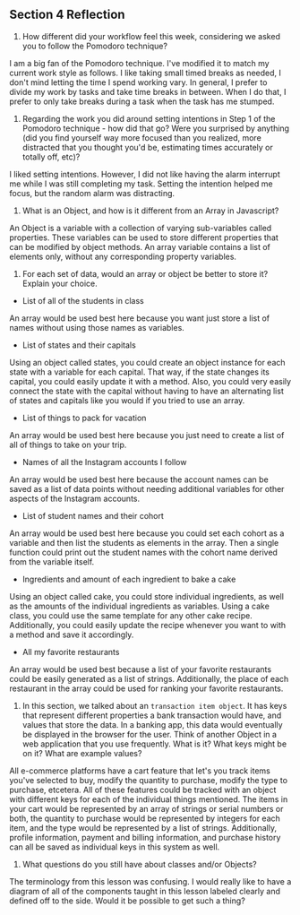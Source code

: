 ## Section 4 Reflection

1. How different did your workflow feel this week, considering we asked you to follow the Pomodoro technique?

I am a big fan of the Pomodoro technique.  I've modified it to match my current work style as follows.  I like taking small timed breaks as needed, I don't mind letting the time I spend working vary.  In general, I prefer to divide my work by tasks and take time breaks in between.  When I do that, I prefer to only take breaks during a task when the task has me stumped.

1. Regarding the work you did around setting intentions in Step 1 of the Pomodoro technique - how did that go? Were you surprised by anything (did you find yourself way more focused than you realized, more distracted that you thought you'd be, estimating times accurately or totally off, etc)?

I liked setting intentions.  However, I did not like having the alarm interrupt me while I was still completing my task.  Setting the intention helped me focus, but the random alarm was distracting.

1. What is an Object, and how is it different from an Array in Javascript?

An Object is a variable with a collection of varying sub-variables called properties.  These variables can be used to store different properties that can be modified by object methods.  An array variable contains a list of elements only, without any corresponding property variables.  

1. For each set of data, would an array or object be better to store it? Explain your choice.

  * List of all of the students in class

  An array would be used best here because you want just store a list of names without using those names as variables.

  * List of states and their capitals

  Using an object called states, you could create an object instance for each state with a variable for each capital.  That way, if the state changes its capital, you could easily update it with a method.  Also, you could very easily connect the state with the capital without having to have an alternating list of states and capitals like you would if you tried to use an array.

  * List of things to pack for vacation

  An array would be used best here because you just need to create a list of all of things to take on your trip.

  * Names of all the Instagram accounts I follow

  An array would be used best here because the account names can be saved as a list of data points without needing additional variables for other aspects of the Instagram accounts.

  * List of student names and their cohort

  An array would be used best here because you could set each cohort as a variable and then list the students as elements in the array.  Then a single function could print out the student names with the cohort name derived from the variable itself.

  * Ingredients and amount of each ingredient to bake a cake

  Using an object called cake, you could store individual ingredients, as well as the amounts of the individual ingredients as variables.  Using a cake class, you could use the same template for any other cake recipe.  Additionally, you could easily update the recipe whenever you want to with a method and save it accordingly.

  * All my favorite restaurants

  An array would be used best because a list of your favorite restaurants could be easily generated as a list of strings.  Additionally, the place of each restaurant in the array could be used for ranking your favorite restaurants.

1. In this section, we talked about an `transaction item object`. It has keys that represent different properties a bank transaction would have, and values that store the data. In a banking app, this data would eventually be displayed in the browser for the user. Think of another Object in a web application that you use frequently. What is it? What keys might be on it? What are example values?

All e-commerce platforms have a cart feature that let's you track items you've selected to buy, modify the quantity to purchase, modify the type to purchase, etcetera.  All of these features could be tracked with an object with different keys for each of the individual things mentioned.  The items in your cart would be represented by an array of strings or serial numbers or both, the quantity to purchase would be represented by integers for each item, and the type would be represented by a list of strings. Additionally, profile information, payment and billing information, and purchase history can all be saved as individual keys in this system as well.

1. What questions do you still have about classes and/or Objects?

The terminology from this lesson was confusing.  I would really like to have a diagram of all of the components taught in this lesson labeled clearly and defined off to the side.  Would it be possible to get such a thing?
